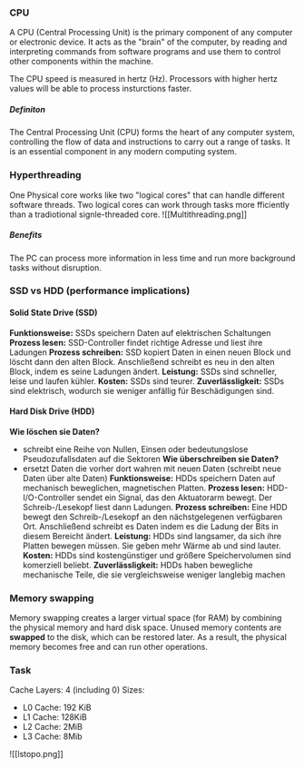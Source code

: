 ### **CPU**
A CPU (Central Processing Unit) is the primary component of any computer or electronic device. It acts as the "brain" of the computer, by reading and interpreting commands from software programs and use them to control other components within the machine.

The CPU speed is measured in hertz (Hz). Processors with higher hertz values will be able to process insturctions faster.
##### Definiton
The Central Processing Unit (CPU) forms the heart of any computer system, controlling the flow of data and instructions to carry out a range of tasks. It is an essential component in any modern computing system.

### **Hyperthreading**
One Physical core works like two "logical cores" that can handle different software threads. Two logical cores can work through tasks more fficiently than a tradiotional signle-threaded core.
![[Multithreading.png]]
##### Benefits
The PC can process more information in less time and run more background tasks without disruption.
### **SSD vs HDD (performance implications)**
#### Solid State Drive (SSD)
**Funktionsweise:** SSDs speichern Daten auf elektrischen Schaltungen
**Prozess lesen:** SSD-Controller findet richtige Adresse und liest ihre Ladungen
**Prozess schreiben:** SSD kopiert Daten in einen neuen Block und löscht dann den alten Block. Anschließend schreibt es neu in den alten Block, indem es seine Ladungen ändert.
**Leistung:** SSDs sind schneller, leise und laufen kühler.
**Kosten:** SSDs sind teurer.
**Zuverlässligkeit:** SSDs sind elektrisch, wodurch sie weniger anfällig für Beschädigungen sind.
#### Hard Disk Drive (HDD)
**Wie löschen sie Daten?**
- schreibt eine Reihe von Nullen, Einsen oder bedeutungslose Pseudozufallsdaten auf die Sektoren
**Wie überschreiben sie Daten?**
- ersetzt Daten die vorher dort wahren mit neuen Daten (schreibt neue Daten über alte Daten)
**Funktionsweise:** HDDs speichern Daten auf mechanisch beweglichen, magnetischen Platten.
**Prozess lesen:** HDD-I/O-Controller sendet ein Signal, das den Aktuatorarm bewegt. Der Schreib-/Lesekopf liest dann Ladungen.
**Prozess schreiben:** Eine HDD bewegt den Schreib-/Lesekopf an den nächstgelegenen verfügbaren Ort. Anschließend schreibt es Daten indem es die Ladung der Bits in diesem Bereicht ändert.
**Leistung:** HDDs sind langsamer, da sich ihre Platten bewegen müssen. Sie geben mehr Wärme ab und sind lauter.
**Kosten:** HDDs sind kostengünstiger und größere Speichervolumen sind komerziell beliebt.
**Zuverlässligkeit:** HDDs haben bewegliche mechanische Teile, die sie vergleichsweise weniger langlebig machen
### **Memory swapping**
Memory swapping creates a larger virtual space (for RAM) by combining the physical memory and hard disk space. Unused memory contents are **swapped** to the disk, which can be restored later. As a result, the physical memory becomes free and can run other operations.

### **Task**
Cache Layers: 4 (including 0)
Sizes:
- L0 Cache: 192 KiB
- L1 Cache: 128KiB
- L2 Cache: 2MiB
- L3 Cache: 8Mib

![[lstopo.png]]

